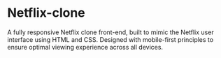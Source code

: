 # Netflix-clone
A fully responsive Netflix clone front-end, built to mimic the Netflix user interface using HTML and CSS. Designed with mobile-first principles to ensure optimal viewing experience across all devices.
